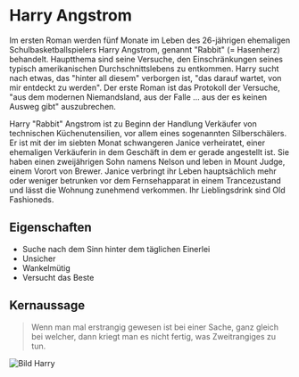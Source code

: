 # Harry Angstrom
Im ersten Roman werden fünf Monate im Leben des 26-jährigen ehemaligen Schulbasketballspielers
Harry Angstrom, genannt "Rabbit" (= Hasenherz) behandelt. Hauptthema sind seine Versuche, den
Einschränkungen seines typisch amerikanischen Durchschnittslebens zu entkommen. Harry sucht nach
etwas, das "hinter all diesem" verborgen ist, "das darauf wartet, von mir entdeckt zu werden".
Der erste Roman ist das Protokoll der Versuche, "aus dem modernen Niemandsland, aus der Falle …
aus der es keinen Ausweg gibt" auszubrechen.

Harry "Rabbit" Angstrom ist zu Beginn der Handlung Verkäufer von technischen Küchenutensilien,
vor allem eines sogenannten Silberschälers. Er ist mit der im siebten Monat schwangeren Janice
verheiratet, einer ehemaligen Verkäuferin in dem Geschäft in dem er gerade angestellt ist. Sie
haben einen zweijährigen Sohn namens Nelson und leben in Mount Judge, einem Vorort von Brewer.
Janice verbringt ihr Leben hauptsächlich mehr oder weniger betrunken vor dem Fernsehapparat in
einem Trancezustand und lässt die Wohnung zunehmend verkommen. Ihr Lieblingsdrink sind Old Fashioneds.

## Eigenschaften
* Suche nach dem Sinn hinter dem täglichen Einerlei
* Unsicher
* Wankelmütig
* Versucht das Beste

## Kernaussage
> Wenn man mal erstrangig gewesen ist bei einer Sache, ganz gleich bei welcher,
> dann kriegt man es nicht fertig, was Zweitrangiges zu tun.

![Bild Harry](https://images.gr-assets.com/questions/1266174271p7/75444.jpg)
